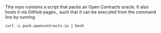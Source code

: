 This repo contains a script that packs an Open Contracts oracle.
It also hosts it via GitHub pages., such that it can be executed from the command line by running 
```
curl -L pack.opencontracts.io | bash
```
